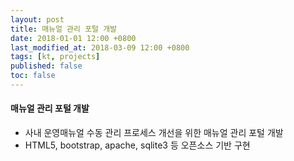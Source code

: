 ```yaml
---
layout: post
title: 매뉴얼 관리 포털 개발
date: 2018-01-01 12:00 +0800
last_modified_at: 2018-03-09 12:00 +0800
tags: [kt, projects]
published: false
toc: false
---
```

#### 매뉴얼 관리 포털 개발

-	사내 운영매뉴얼 수동 관리 프로세스 개선을 위한 매뉴얼 관리 포털 개발
-	HTML5, bootstrap, apache, sqlite3 등 오픈소스 기반 구현
